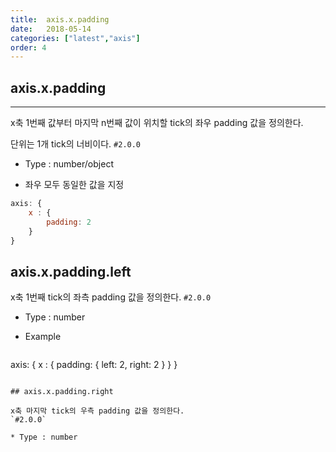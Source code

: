 ```yaml
---
title:  axis.x.padding
date:   2018-05-14
categories: ["latest","axis"]
order: 4
---
```


## axis.x.padding
---

x축 1번째 값부터 마지막 n번째 값이 위치할 tick의 좌우 padding 값을 정의한다.

단위는 1개 tick의 너비이다.
`#2.0.0`

* Type : number/object

* 좌우 모두 동일한 값을 지정


```javascript
axis: {
	x : {
		padding: 2
	}
}
```

## axis.x.padding.left

x축 1번째 tick의 좌측 padding 값을 정의한다.
`#2.0.0`

* Type : number

* Example

  ```javascript
axis: {
	x : {
		padding:  {
			left: 2,
			right: 2
		}
	}
}
```

## axis.x.padding.right

x축 마지막 tick의 우측 padding 값을 정의한다.
`#2.0.0`

* Type : number

